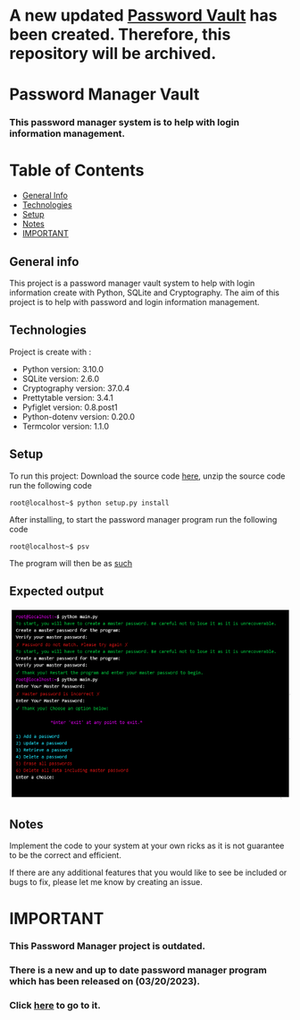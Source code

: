 # A new updated [Password Vault](https://github.com/Cyrof/password_manager_2.0) has been created. Therefore, this repository will be archived.

# Password Manager Vault

### This password manager system is to help with login information management. 

# Table of Contents
* [General Info](#general-info)
* [Technologies](#technologies)
* [Setup](#setup)
* [Notes](#notes)
* [IMPORTANT](#important)

## General info
This project is a password manager vault system to help with login information create with Python, SQLite and Cryptography.
The aim of this project is to help with password and login information management.

## Technologies
Project is create with :
* Python version: 3.10.0
* SQLite version: 2.6.0
* Cryptography version: 37.0.4
* Prettytable version: 3.4.1
* Pyfiglet version: 0.8.post1
* Python-dotenv version: 0.20.0
* Termcolor version: 1.1.0

## Setup
To run this project:
Download the source code [here](https://github.com/Cyrof/Password-manager/releases/tag/V0.1.0), unzip the source code run the following code
```console
root@localhost~$ python setup.py install
```
After installing, to start the password manager program run the following code
``` console
root@localhost~$ psv
```
The program will then be as [such](expected-output) 

## Expected output
![Expected output](https://github.com/Cyrof/Password-manager/blob/main/image.png)

## Notes 
Implement the code to your system at your own ricks as it is not guarantee to be the correct and efficient. <br>

If there are any additional features that you would like to see be included or bugs to fix, please let me know by creating an issue.

# IMPORTANT
### This Password Manager project is outdated. </br>
### There is a new and up to date password manager program which has been released on (03/20/2023). </br>
### Click [here](https://github.com/Cyrof/password_manager_2.0) to go to it.
